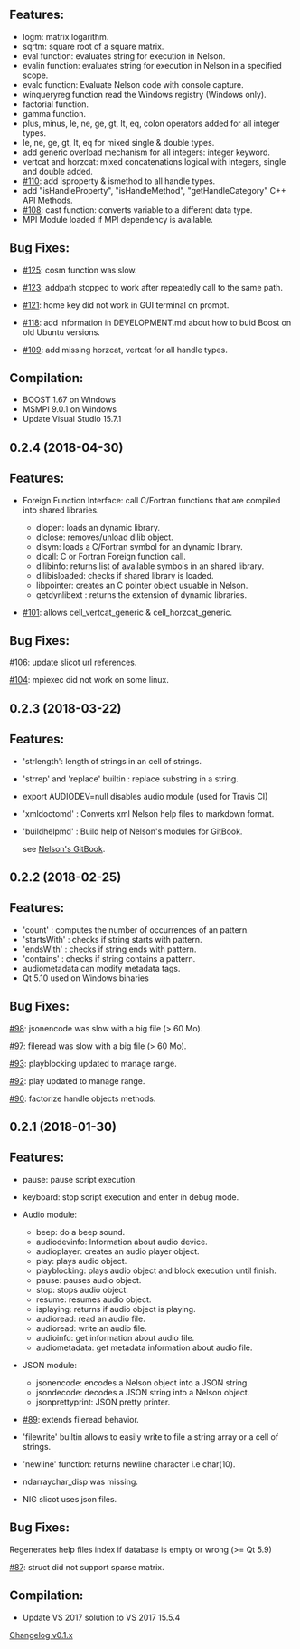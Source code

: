 Features:
---------

  * logm: matrix logarithm.
  * sqrtm: square root of a square matrix.
  * eval function: evaluates string for execution in Nelson.
  * evalin function: evaluates string for execution in Nelson in a specified scope.
  * evalc function: Evaluate Nelson code with console capture.
  * winqueryreg function read the Windows registry (Windows only).
  * factorial function.
  * gamma function.
  * plus, minus, le, ne, ge, gt, lt, eq, colon operators added for all integer types.
  * le, ne, ge, gt, lt, eq for mixed single & double types.
  * add generic overload mechanism for all integers: integer keyword.
  * vertcat and horzcat: mixed concatenations logical with integers, single and double added.
  * [#110](http://github.com/Nelson-numerical-software/nelson/issues/110): add isproperty & ismethod to all handle types.
  * add "isHandleProperty", "isHandleMethod", "getHandleCategory" C++ API Methods.
  * [#108](http://github.com/Nelson-numerical-software/nelson/issues/108): cast function: converts variable to a different data type.
  * MPI Module loaded if MPI dependency is available.

Bug Fixes:
---------

  * [#125](http://github.com/Nelson-numerical-software/nelson/issues/125): cosm function was slow.

  * [#123](http://github.com/Nelson-numerical-software/nelson/issues/123): addpath stopped to work after repeatedly call to the same path.

  * [#121](http://github.com/Nelson-numerical-software/nelson/issues/121): home key did not work in GUI terminal on prompt.

  * [#118](http://github.com/Nelson-numerical-software/nelson/issues/118): add information in  DEVELOPMENT.md about how to buid Boost on old Ubuntu versions.

  * [#109](http://github.com/Nelson-numerical-software/nelson/issues/109): add missing horzcat, vertcat for all handle types.



Compilation:
---------

  * BOOST 1.67 on Windows
  * MSMPI 9.0.1 on Windows
  * Update Visual Studio 15.7.1
   

## 0.2.4 (2018-04-30)


Features:
---------

  * Foreign Function Interface: call C/Fortran functions that are compiled into shared libraries.
    - dlopen: loads an dynamic library. 
    - dlclose: removes/unload dllib object. 
    - dlsym: loads a C/Fortran symbol for an dynamic library.
    - dlcall: C or Fortran Foreign function call. 
    - dllibinfo: returns list of available symbols in an shared library. 
    - dllibisloaded: checks if shared library is loaded.
    - libpointer: creates an C pointer object usuable in Nelson. 
    - getdynlibext : returns the extension of dynamic libraries.


  * [#101](http://github.com/Nelson-numerical-software/nelson/issues/101): allows cell\_vertcat\_generic & cell\_horzcat\_generic.

Bug Fixes:
---------

  [#106](http://github.com/Nelson-numerical-software/nelson/issues/106): update slicot url references.

  [#104](http://github.com/Nelson-numerical-software/nelson/issues/104): mpiexec did not work on some linux.


## 0.2.3 (2018-03-22)


Features:
---------

* 'strlength': length of strings in an cell of strings.
* 'strrep' and 'replace' builtin : replace substring in a string.
* export AUDIODEV=null disables audio module (used for Travis CI)
* 'xmldoctomd' : Converts xml Nelson help files to markdown format.
* 'buildhelpmd' : Build help of Nelson's modules for GitBook.

   see [Nelson's GitBook](https://nelson-numerical-software.gitbooks.io/nelson/content/en/).


## 0.2.2 (2018-02-25)


Features:
---------

  * 'count' : computes the number of occurrences of an pattern.
  * 'startsWith' : checks if string starts with pattern.
  * 'endsWith' : checks if string ends with pattern.
  * 'contains' : checks if string contains a pattern.
  * audiometadata can modify metadata tags.
  * Qt 5.10 used on Windows binaries

Bug Fixes:
---------

  [#98](http://github.com/Nelson-numerical-software/nelson/issues/98): jsonencode was slow with a big file (> 60 Mo).

  [#97](http://github.com/Nelson-numerical-software/nelson/issues/97): fileread was slow with a big file (> 60 Mo).

  [#93](http://github.com/Nelson-numerical-software/nelson/issues/93): playblocking updated to manage range.

  [#92](http://github.com/Nelson-numerical-software/nelson/issues/92): play updated to manage range.

  [#90](http://github.com/Nelson-numerical-software/nelson/issues/90): factorize handle objects methods.


## 0.2.1 (2018-01-30)


Features:
---------

  * pause: pause script execution.
  * keyboard: stop script execution and enter in debug mode.

  * Audio module:
    * beep: do a beep sound.
    * audiodevinfo: Information about audio device.
    * audioplayer: creates an audio player object.
    * play: plays audio object.
    * playblocking: plays audio object and block execution until finish.
    * pause: pauses audio object.
    * stop: stops audio object.
    * resume: resumes audio object.
    * isplaying: returns if audio object is playing.
    * audioread: read an audio file.
    * audioread: write an audio file.
    * audioinfo: get information about audio file.
    * audiometadata: get metadata information about audio file.

  * JSON module: 
    * jsonencode: encodes a Nelson object into a JSON string.
    * jsondecode: decodes a JSON string into a Nelson object.
    * jsonprettyprint: JSON pretty printer.

  * [#89](http://github.com/Nelson-numerical-software/nelson/issues/89): extends fileread behavior.
  
  * 'filewrite' builtin allows to easily write to file a string array or a cell of strings.
  
  * 'newline' function: returns newline character i.e char(10). 
  
  * ndarraychar_disp was missing.

  * NIG slicot uses json files.

Bug Fixes:
---------

  Regenerates help files index if database is empty or wrong (>= Qt 5.9)

  [#87](http://github.com/Nelson-numerical-software/nelson/issues/87): struct did not support sparse matrix.

Compilation:
---------

* Update VS 2017 solution to VS 2017 15.5.4


[Changelog v0.1.x](https://github.com/Nelson-numerical-software/nelson/blob/master/CHANGELOG-0.1.x.md)